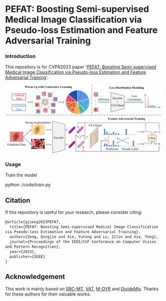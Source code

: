 # PEFAT: Boosting Semi-supervised Medical Image Classification via Pseudo-loss Estimation and Feature Adversarial Training

### Introduction

This repository is for CVPR2023 paper '[PEFAT: Boosting Semi-supervised Medical Image Classification via Pseudo-loss Estimation and Feature Adversarial Training](https://openaccess.thecvf.com/content/CVPR2023/papers/Zeng_PEFAT_Boosting_Semi-Supervised_Medical_Image_Classification_via_Pseudo-Loss_Estimation_and_CVPR_2023_paper.pdf)'.   

![ppl](framework.jpg)

### Usage
Train the model

python ./code/train.py

## Citation

If this repository is useful for your research, please consider citing:
```
@article{qjzeng2023PEFAT,
  title={PEFAT: Boosting Semi-supervised Medical Image Classification via Pseudo-loss Estimation and Feature Adversarial Training},
  author={Zeng, Qingjie and Xie, Yutong and Lu, Zilin and Xia, Yong},
  journal={Proceedings of the IEEE/CVF Conference on Computer Vision and Pattern Recognition},
  year={2023},
  publisher={IEEE}
}
```

## Acknowledgement
This work is mainly based on [SRC-MT](https://github.com/liuquande/SRC-MT), [VAT](https://arxiv.org/pdf/1704.03976.pdf), [M-DYR](https://arxiv.org/pdf/1904.11238.pdf) and [DivideMix](https://openreview.net/pdf?id=HJgExaVtwr). Thanks for these authors for their valuable works.
